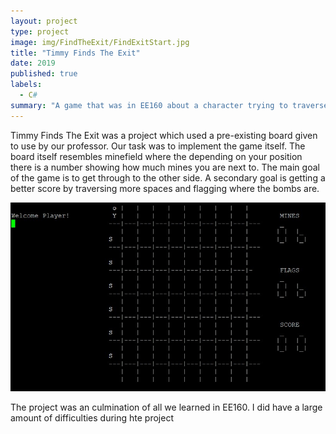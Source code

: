 ```yaml
---
layout: project
type: project
image: img/FindTheExit/FindExitStart.jpg
title: "Timmy Finds The Exit"
date: 2019
published: true
labels:
  - C#
summary: "A game that was in EE160 about a character trying to traverse a minefield."
---
```


Timmy Finds The Exit was a project which used a pre-existing board given to use by our professor. Our task was to implement the game itself. The board itself resembles minefield where the depending on your position there is a number showing how much mines you are next to. The main goal of the game is to get through to the other side.
A secondary goal is getting a better score by traversing more spaces and flagging where the bombs are.

<img class="img-fluid" src="../img/FindTheExit/FindExitStart.jpg">


The project was an culmination of all we learned in EE160. I did have a large amount of difficulties during hte project
